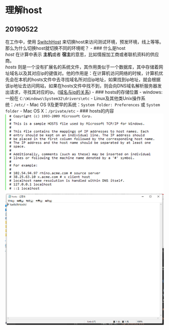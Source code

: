 # 理解host

## 20190522

在工作中，使用 [SwitchHost](http://oldj.github.io/SwitchHosts/) 来切换host来访问测试环境，预发环境，线上等等。那么为什么切换host就切换不同的环境呢？
    - ### 什么是host  
        *host* 在计算中表示 **主机**或者 **宿主**的意思，比如情报加工商或者联机资料的供应商。  
        *hosts* 则是一个没有扩展名的系统文件，其作用类似于一个数据库，其中存储着网址域名以及其对应ip的键值对。他的作用是：在计算机访问网络的时候，计算机优先会在本机的hosts文件中去寻找域名所对应ip地址，如果找到ip地址，就会根据该ip地址去访问网站，如果在hosts文件中找不到，则会向DNS域名解析服务器发出请求，寻找其对应的ip。([域名与ip的关系](域名与ip的关系.md))
    - ### hosts的存储位置
        - windows: 一般在 `C:\Windows\System32\drivers\etc`
        - Linux及其他类Unix操作系统：`/etc/`
        - Mac OS 9及更早的系统：`System Folder: Preferences` 或 `System folder`
        - Mac OS X：`/private/etc`
    - ### hosts的内容
        ![hosts原始内容](image/20190522host_1.png)  
        ![经过SwitchHost修改的hosts内容](image/20190522host_2.png)  

